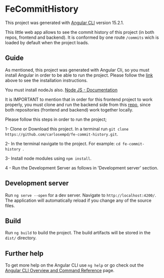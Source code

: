 # FeCommitHistory

This project was generated with [Angular CLI](https://github.com/angular/angular-cli) version 15.2.1.

This little web app allows to see the commit history of this project (in both repos, frontend and backend). It is conformed by one route `/commits` wich is loaded by default when the project loads.

## Guide

As mentioned, this project was generated with Angular Cli, so you must install Angular in order to be able to run the project. Please follow the [link](https://github.com/angular/angular-cli) above to see the installation instructions.

You must install nodeJs also. [Node JS - Documentation](https://nodejs.org/en/)


It is IMPORTANT to mention that in order for this frontend project to work properly, you must clone and run the backend side from this [repo](https://github.com/carlosempd/be-commit-history), since both repositories (frontend and backend) work together locally.

Please follow this steps in order to run the project;

1- Clone or Download this project. In a terminal run `git clone https://github.com/carlosempd/fe-commit-history.git`.

2- In the terminal navigate to the project. For example: `cd fe-commit-history `. 

3- Install node modules using `npm install`.  

4 - Run the Development Server as follows in 'Development server' section.  

## Development server

Run `ng serve --open` for a dev server. Navigate to `http://localhost:4200/`. The application will automatically reload if you change any of the source files.

## Build

Run `ng build` to build the project. The build artifacts will be stored in the `dist/` directory.


## Further help

To get more help on the Angular CLI use `ng help` or go check out the [Angular CLI Overview and Command Reference](https://angular.io/cli) page.
